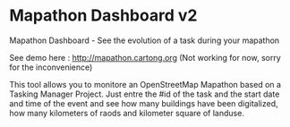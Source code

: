 # Mapathon Dashboard v2

Mapathon Dashboard - See the evolution of a task during your mapathon 

See demo here : http://mapathon.cartong.org (Not working for now, sorry for the inconvenience)

This tool allows you to monitore an OpenStreetMap Mapathon based on a Tasking Manager Project.
Just entre the #id of the task and the start date and time of the event and see how many buildings have been digitalized, how many kilometers of raods and kilometer square of landuse.

